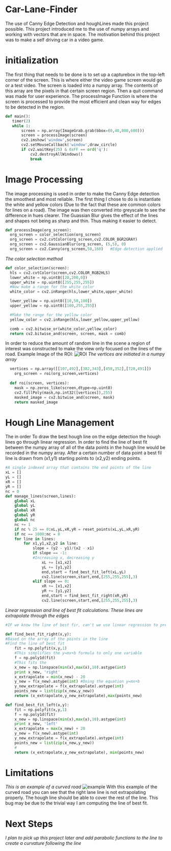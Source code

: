# Car-Lane-Finder
The use of Canny Edge Detection and houghLines made this project possible. This project introduced me to the use of numpy arrays and working with vectors that are in space. The motivation behind this project was to make a self driving car in a video game.

# initialization
The first thing that needs to be done is to set up a capturebox in the top-left corner of the screen. This is where either the video game screen would go or a test video. The screen is loaded into a numpy array. The contents of this array are the pixels in that certain screen region. Then a quit command was made for user experience. The processImage Function is where the screen is processed to provide the most efficient and clean way for edges to be detected in the region.
 ```python
 def main():
	timer(2)
	while 1:
		screen = np.array(ImageGrab.grab(bbox=(0,40,800,600)))
		screen = processImage(screen)
		cv2.imshow('window',screen)
		cv2.setMouseCallback('window',draw_circle)
		if cv2.waitKey(25) & 0xFF == ord('q'):
			cv2.destroyAllWindows()
			break
 ```
 # Image Processing
  The image processing is used in order to make the Canny Edge detection the smoothest and most reliable. The first thing I chose to do is instantiate the white and yellow colors (Due to the fact that these are common colors for lines on a road). The image was then converted into greyscale to see the difference in hues clearer. The Guassian Blur gives the effect of the lines and shapes not being as sharp and thin. Thus making it easier to detect.
  ```python
  def processImage(org_screen):
	org_screen = color_selection(org_screen)
	org_screen = cv2.cvtColor(org_screen,cv2.COLOR_BGR2GRAY)
	org_screen = cv2.GaussianBlur(org_screen, (5,5), 0)
	org_screen = cv2.Canny(org_screen,50,160)	#Edge detection applied
  ```
  *The color selection method*
  ```python
  def color_selection(screen):
	hls = cv2.cvtColor(screen,cv2.COLOR_RGB2HLS)
	lower_white = np.uint8([20,200,0])
	upper_white = np.uint8([255,255,255])
	#Now make a range for the white color
	white_color = cv2.inRange(hls,lower_white,upper_white)

	lower_yellow = np.uint8([10,50,100])
	upper_yellow = np.uint8([100,255,255])

	#Make the range for the yellow color
	yellow_color = cv2.inRange(hls,lower_yellow,upper_yellow)

	comb = cv2.bitwise_or(white_color,yellow_color)
	return cv2.bitwise_and(screen, screen, mask = comb)
  ```
  
  In order to reduce the amount of random line in the scene a region of interest was constructed to make the view only focused on the lines of the road. Example Image of the ROI:
  ![ROI](https://i.gyazo.com/d553dce45582b665700a5ea79ed6815e.png)
*The vertices are initiated in a numpy array*
```python
  vertices = np.array([[107,492],[382,343],[458,352],[720,491]])
	org_screen = roi(org_screen,vertices)
  
  def roi(screen, vertices):
	mask = np.zeros_like(screen,dtype=np.uint8)
	cv2.fillPoly(mask,np.int32([vertices]),255)
	masked_image = cv2.bitwise_and(screen, mask)
	return masked_image
```
# Hough Line Management
The in order To draw the best hough line on the edge detection the hough lines go through linear regression. In order to find the line of best fit between the numpy array of all of the data points in the hough line would be recorded in the numpy array. After a certain number of data point a best fil line is drawn from (x1,y1) starting points to (x2,y2) ending points.

```python
#A single indexed array that contains the end points of the line
xL = []
yL = []
xR = []
yR = []
nc = 0
def manage_lines(screen,lines):
	global xL
	global yL
	global xR
	global yR
	global nc
	nc += 1
	if nc % 25 == 0:xL,yL,xR,yR = reset_points(xL,yL,xR,yR)
	if nc == 1000:nc = 0
	for line in lines:
		for x1,y1,x2,y2 in line:
			slope = (y2 - y1)/(x2 - x1)
			if slope == -1:
			#Increasing x, decreasing y
				xL += [x1,x2]
				yL += [y1,y2]
				end,start = find_best_fit_left(xL,yL)
				cv2.line(screen,start,end,[255,255,255],3)
			elif slope == 0:
				xR += [x1,x2]
				yR += [y1,y2]
				end,start = find_best_fit_right(xR,yR)
				cv2.line(screen,start,end,[255,255,255],3)
```
*Linear regression and line of best fit calculations. These lines are extrapolate through the edges*
```python
#IF we know the line of best fir, can't we use linear regression to predict the next points (Extrapolate)

def find_best_fit_right(x,y):
#Based on the array of the points in the line
#Find the line of best fit
	fit = np.polyfit(x,y,1)
	#This simplifies the y=mx+b formula to only one variable
	f = np.poly1d(fit)
	#This fits the
	x_new = np.linspace(min(x),max(x),10).astype(int)
	print x_new, 'right'
	x_extrapolate = min(x_new) - 20
	y_new = f(x_new).astype(int) #Doing the equation y=mx+b
	y_new_extrapolate = f(x_extrapolate).astype(int)
	points_new = list(zip(x_new,y_new))
	return (x_extrapolate,y_new_extrapolate),max(points_new)

def find_best_fit_left(x,y):
	fit = np.polyfit(x,y,1)
	f = np.poly1d(fit)
	x_new = np.linspace(min(x),max(x),10).astype(int)
	print x_new, 'left'
	x_extrapolate = max(x_new) + 20
	y_new = f(x_new).astype(int)
	y_new_extrapolate = f(x_extrapolate).astype(int)
	points_new = list(zip(x_new,y_new))
	#
	return (x_extrapolate,y_new_extrapolate), min(points_new)
  ```
  # Limitations
  *This is an example of a curved road*
  ![example](https://i.gyazo.com/612b802cc5dc57b7114cbbb356321aa7.png)
  With this example of the curved road you can see that the right lane line is not extrapolating properly. The hough line should be able to cover the rest of the line. This bug may be due to the trivial way I am computing the line of best fit.
  # Next Steps
  *I plan to pick up this project later and add parabolic functions to the line to create a curvature following the line*
  
  
